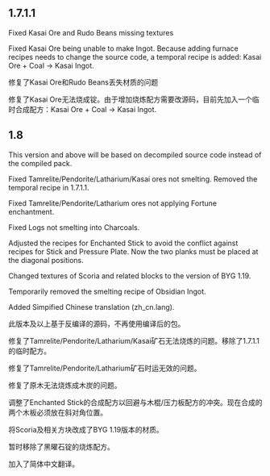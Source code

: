 ## 1.7.1.1

Fixed Kasai Ore and Rudo Beans missing textures

Fixed Kasai Ore being unable to make Ingot. Because adding furnace recipes needs to change the source code, a temporal recipe is added: Kasai Ore + Coal -> Kasai Ingot.

修复了Kasai Ore和Rudo Beans丢失材质的问题

修复了Kasai Ore无法烧成锭。由于增加烧炼配方需要改源码，目前先加入一个临时合成配方：Kasai Ore + Coal -> Kasai Ingot.

## 1.8

This version and above will be based on decompiled source code instead of the compiled pack.

Fixed Tamrelite/Pendorite/Latharium/Kasai ores not smelting. Removed the temporal recipe in 1.7.1.1.

Fixed Tamrelite/Pendorite/Latharium ores not applying Fortune enchantment.

Fixed Logs not smelting into Charcoals.

Adjusted the recipes for Enchanted Stick to avoid the conflict against recipes for Stick and Pressure Plate. Now the two planks must be placed at the diagonal positions.

Changed textures of Scoria and related blocks to the version of BYG 1.19.

Temporarily removed the smelting recipe of Obsidian Ingot.

Added Simpified Chinese translation (zh_cn.lang). 

此版本及以上基于反编译的源码，不再使用编译后的包。

修复了Tamrelite/Pendorite/Latharium/Kasai矿石无法烧炼的问题。移除了1.7.1.1的临时配方。

修复了Tamrelite/Pendorite/Latharium矿石时运无效的问题。

修复了原木无法烧炼成木炭的问题。

调整了Enchanted Stick的合成配方以回避与木棍/压力板配方的冲突。现在合成的两个木板必须放在斜对角位置。

将Scoria及相关方块改成了BYG 1.19版本的材质。

暂时移除了黑曜石锭的烧炼配方。

加入了简体中文翻译。
